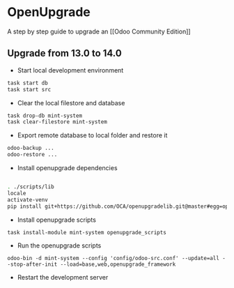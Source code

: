 # OpenUpgrade

A step by step guide to upgrade an [[Odoo Community Edition]]

## Upgrade from 13.0 to 14.0

* Start local development environment

```bash
task start db
task start src
```

* Clear the local filestore and database

```bash
task drop-db mint-system
task clear-filestore mint-system
```

* Export remote database to local folder and restore it

```bash
odoo-backup ...
odoo-restore ...
```

* Install openupgrade dependencies

```bash

. ./scripts/lib
locale
activate-venv
pip install git+https://github.com/OCA/openupgradelib.git@master#egg=openupgradelib
```

* Install openupgrade scripts

```
task install-module mint-system openupgrade_scripts
```

* Run the openupgrade scripts

```
odoo-bin -d mint-system --config 'config/odoo-src.conf' --update=all --stop-after-init --load=base,web,openupgrade_framework 
```

* Restart the development server
